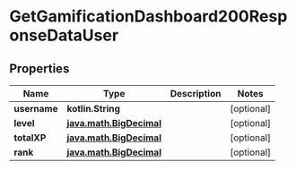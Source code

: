 
# GetGamificationDashboard200ResponseDataUser

## Properties
| Name | Type | Description | Notes |
| ------------ | ------------- | ------------- | ------------- |
| **username** | **kotlin.String** |  |  [optional] |
| **level** | [**java.math.BigDecimal**](java.math.BigDecimal.md) |  |  [optional] |
| **totalXP** | [**java.math.BigDecimal**](java.math.BigDecimal.md) |  |  [optional] |
| **rank** | [**java.math.BigDecimal**](java.math.BigDecimal.md) |  |  [optional] |



